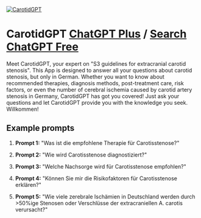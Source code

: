 
[![CarotidGPT](null)](https://chat.openai.com/g/g-XXNwiDocs-carotidgpt)

# CarotidGPT [ChatGPT Plus](https://chat.openai.com/g/g-XXNwiDocs-carotidgpt) / [Search ChatGPT Free](https://gptcall.net/index.html#/?search=CarotidGPT)

Meet CarotidGPT, your expert on "S3 guidelines for extracranial carotid stenosis". This App is designed to answer all your questions about carotid stenosis, but only in German. Whether you want to know about recommended therapies, diagnosis methods, post-treatment care, risk factors, or even the number of cerebral ischemia caused by carotid artery stenosis in Germany, CarotidGPT has got you covered! Just ask your questions and let CarotidGPT provide you with the knowledge you seek. Willkommen!

## Example prompts

1. **Prompt 1:** "Was ist die empfohlene Therapie für Carotisstenose?"

2. **Prompt 2:** "Wie wird Carotisstenose diagnostiziert?"

3. **Prompt 3:** "Welche Nachsorge wird für Carotisstenose empfohlen?"

4. **Prompt 4:** "Können Sie mir die Risikofaktoren für Carotisstenose erklären?"

5. **Prompt 5:** "Wie viele zerebrale Ischämien in Deutschland werden durch >50%ige Stenosen oder Verschlüsse der extracraniellen A. carotis verursacht?"


